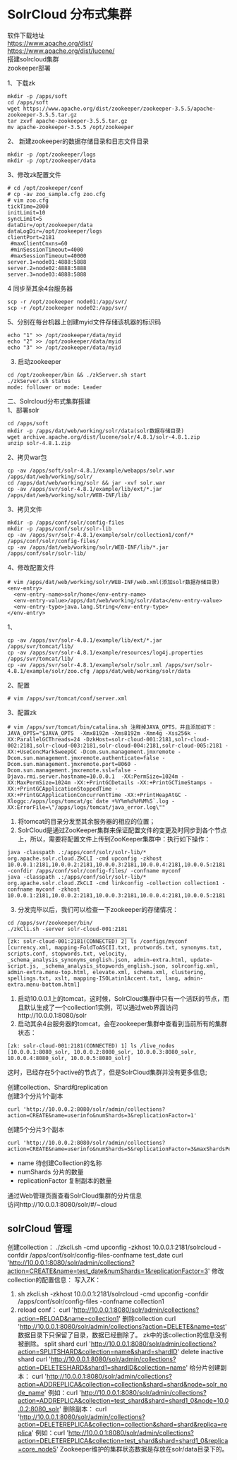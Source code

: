 SolrCloud 分布式集群
======

软件下载地址  
https://www.apache.org/dist/  
https://www.apache.org/dist/lucene/  
搭建solrcloud集群  
zookeeper部署  

1、下载zk  
```
mkdir -p /apps/soft
cd /apps/soft
wget https://www.apache.org/dist/zookeeper/zookeeper-3.5.5/apache-zookeeper-3.5.5.tar.gz
tar zxvf apache-zookeeper-3.5.5.tar.gz
mv apache-zookeeper-3.5.5 /opt/zookeeper
```  

2、	新建zookeeper的数据存储目录和日志文件目录
```
mkdir -p /opt/zookeeper/logs
mkdir -p /opt/zookeeper/data
```  

3、修改zk配置文件  
```
# cd /opt/zookeeper/conf
# cp -av zoo_sample.cfg zoo.cfg
# vim zoo.cfg
tickTime=2000
initLimit=10
syncLimit=5
dataDir=/opt/zookeeper/data
dataLogDir=/opt/zookeeper/logs
clientPort=2181
 #maxClientCnxns=60
 #minSessionTimeout=4000
 #maxSessionTimeout=40000
server.1=node01:4888:5888
server.2=node02:4888:5888
server.3=node03:4888:5888
```  


4	同步至其余4台服务器  
```
scp -r /opt/zookeeper node01:/app/svr/
scp -r /opt/zookeeper node02:/app/svr/
```  

5、分别在每台机器上创建myid文件存储该机器的标识码  
```
echo "1" >> /opt/zookeeper/data/myid
echo "2" >> /opt/zookeeper/data/myid
echo "3" >> /opt/zookeeper/data/myid
```  

3.	启动zookeeper  
```
cd /opt/zookeeper/bin && ./zkServer.sh start
./zkServer.sh status
mode: follower or mode: Leader
```  



二、Solrcloud分布式集群搭建  
1、部署solr  
```
cd /apps/soft
mkdir -p /apps/dat/web/working/solr/data(solr数据存储目录)
wget archive.apache.org/dist/lucene/solr/4.8.1/solr-4.8.1.zip
unzip solr-4.8.1.zip
```  

2、拷贝war包  
```
cp -av /apps/soft/solr-4.8.1/example/webapps/solr.war /apps/dat/web/working/solr/
cd /apps/dat/web/working/solr && jar -xvf solr.war
cp -av /apps/svr/solr-4.8.1/example/lib/ext/*.jar /apps/dat/web/working/solr/WEB-INF/lib/
```  

3、拷贝文件  
```
mkdir -p /apps/conf/solr/config-files
mkdir -p /apps/conf/solr/solr-lib
cp -av /apps/svr/solr-4.8.1/example/solr/collection1/conf/* /apps/conf/solr/config-files/
cp -av /apps/dat/web/working/solr/WEB-INF/lib/*.jar /apps/conf/solr/solr-lib/
```  

4、修改配置文件  
```
# vim /apps/dat/web/working/solr/WEB-INF/web.xml(添加solr数据存储目录)
<env-entry>   
  <env-entry-name>solr/home</env-entry-name>   
  <env-entry-value>/apps/dat/web/working/solr/data</env-entry-value>   
  <env-entry-type>java.lang.String</env-entry-type>
</env-entry>
```  

1、
```
cp -av /apps/svr/solr-4.8.1/example/lib/ext/*.jar /apps/svr/tomcat/lib/
cp -av /apps/svr/solr-4.8.1/example/resources/log4j.properties /apps/svr/tomcat/lib/
cp -av /apps/svr/solr-4.8.1/example/solr/solr.xml /apps/svr/solr-4.8.1/example/solr/zoo.cfg /apps/dat/web/working/solr/data
```  
2、配置  
```
# vim /apps/svr/tomcat/conf/server.xml
```  

3、配置zk
```
# vim /apps/svr/tomcat/bin/catalina.sh 注释掉JAVA_OPTS，并且添加如下：
JAVA_OPTS="$JAVA_OPTS  -Xmx8192m -Xms8192m -Xmn4g -Xss256k -XX:ParallelGCThreads=24 -DzkHost=solr-cloud-001:2181,solr-cloud-002:2181,solr-cloud-003:2181,solr-cloud-004:2181,solr-cloud-005:2181 -XX:+UseConcMarkSweepGC -Dcom.sun.management.jmxremote -Dcom.sun.management.jmxremote.authenticate=false -Dcom.sun.management.jmxremote.port=8060 -Dcom.sun.management.jmxremote.ssl=false -Djava.rmi.server.hostname=10.0.0.1  -XX:PermSize=1024m -XX:MaxPermSize=1024m -XX:+PrintGCDetails -XX:+PrintGCTimeStamps -XX:+PrintGCApplicationStoppedTime -XX:+PrintGCApplicationConcurrentTime -XX:+PrintHeapAtGC -Xloggc:/apps/logs/tomcat/gc`date +%Y%m%d%H%M%S`.log -XX:ErrorFile=\"/apps/logs/tomcat/java_error.log\""
```  
1.	将tomcat的目录分发至其余服务器的相应的位置；  
2.	SolrCloud是通过ZooKeeper集群来保证配置文件的变更及时同步到各个节点上，所以，需要将配置文件上传到ZooKeeper集群中：执行如下操作：
```
java -classpath .:/apps/conf/solr/solr-lib/* org.apache.solr.cloud.ZkCLI -cmd upconfig -zkhost 10.0.0.1:2181,10.0.0.2:2181,10.0.0.3:2181,10.0.0.4:2181,10.0.0.5:2181 -confdir /apps/conf/solr/config-files/ -confname myconf
java -classpath .:/apps/conf/solr/solr-lib/* org.apache.solr.cloud.ZkCLI -cmd linkconfig -collection collection1 -confname myconf -zkhost 10.0.0.1:2181,10.0.0.2:2181,10.0.0.3:2181,10.0.0.4:2181,10.0.0.5:2181
```  

3.	分发完毕以后，我们可以检查一下zookeeper的存储情况：  
```
cd /apps/svr/zookeeper/bin/
./zkCli.sh -server solr-cloud-001:2181
________________________________________
[zk: solr-cloud-001:2181(CONNECTED) 2] ls /configs/myconf
[currency.xml, mapping-FoldToASCII.txt, protwords.txt, synonyms.txt, scripts.conf, stopwords.txt, velocity, _schema_analysis_synonyms_english.json, admin-extra.html, update-script.js, _schema_analysis_stopwords_english.json, solrconfig.xml, admin-extra.menu-top.html, elevate.xml, schema.xml, clustering, spellings.txt, xslt, mapping-ISOLatin1Accent.txt, lang, admin-extra.menu-bottom.html]
```  

1.	启动10.0.0.1上的tomcat，这时候，SolrCloud集群中只有一个活跃的节点，而且默认生成了一个collection1实例，可以通过web界面访问http://10.0.0.1:8080/solr  
2.	启动其余4台服务器的tomcat，会在zookeeper集群中查看到当前所有的集群状态：   
```
[zk: solr-cloud-001:2181(CONNECTED) 1] ls /live_nodes
[10.0.0.1:8080_solr, 10.0.0.2:8080_solr, 10.0.0.3:8080_solr, 10.0.0.4:8080_solr, 10.0.0.5:8080_solr]
```  
这时，已经存在5个active的节点了，但是SolrCloud集群并没有更多信息;  


创建collection、Shard和replication  
创建3个分片1个副本  
```
curl 'http://10.0.0.2:8080/solr/admin/collections?action=CREATE&name=userinfo&numShards=3&replicationFactor=1'
```  
创建5个分片3个副本  
```
curl 'http://10.0.0.2:8080/solr/admin/collections?action=CREATE&name=userinfo&numShards=5&replicationFactor=3&maxShardsPerNode=3'
```  
- name 待创建Collection的名称  
- numShards 分片的数量  
- replicationFactor 复制副本的数量  

通过Web管理页面查看SolrCloud集群的分片信息  
访问http://10.0.0.1:8080/solr/#/~cloud  




solrCloud 管理
----
创建collection：
./zkcli.sh -cmd upconfig -zkhost 10.0.0.1:2181/solrcloud -confdir /apps/conf/solr/config-files-confname test_date
curl 'http://10.0.0.1:8080/solr/admin/collections?action=CREATE&name=test_date&numShards=1&replicationFactor=3'
修改collection的配置信息：
写入ZK：
1. sh zkcli.sh -zkhost 10.0.0.1:2181/solrcloud -cmd upconfig -confdir /apps/conf/solr/config-files -confname collection1
2. reload conf： curl 'http://10.0.0.1:8080/solr/admin/collections?action=RELOAD&name=collection1'
删除collection
curl 'http://10.0.0.1:8080/solr/admin/collections?action=DELETE&name=test'
数据目录下只保留了目录，数据已经删除了。
zk中的该collection的信息没有被删除。
split shard
curl 'http://10.0.0.1:8080/solr/admin/collections?action=SPLITSHARD&collection=name&shard=shardID'
delete inactive shard
curl 'http://10.0.0.1:8080/solr/admin/collections?action=DELETESHARD&shard1=shardID&collection=name'
给分片创建副本：
curl 'http://10.0.0.1:8080/solr/admin/collections?action=ADDREPLICA&collection=collection&shard=shard&node=solr_node_name'
例如：curl 'http://10.0.0.1:8080/solr/admin/collections?action=ADDREPLICA&collection=test_shard&shard=shard1_0&node=10.0.0.2:8080_solr'
删除副本：
curl 'http://10.0.0.1:8080/solr/admin/collections?action=DELETEREPLICA&collection=collection&shard=shard&replica=replica'
例如：curl 'http://10.0.0.1:8080/solr/admin/collections?action=DELETEREPLICA&collection=test_shard&shard=shard1_0&replica=core_node5'
Zookeeper维护的集群状态数据是存放在solr/data目录下的。

